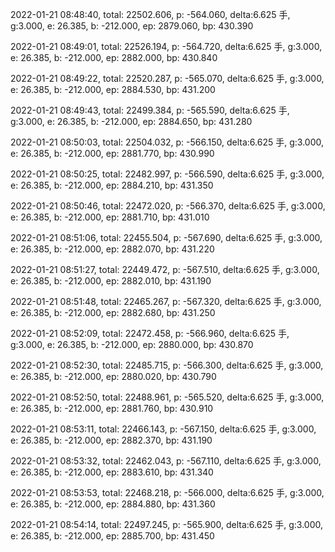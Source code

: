2022-01-21 08:48:40, total: 22502.606, p: -564.060, delta:6.625 手, g:3.000, e: 26.385, b: -212.000, ep: 2879.060, bp: 430.390

2022-01-21 08:49:01, total: 22526.194, p: -564.720, delta:6.625 手, g:3.000, e: 26.385, b: -212.000, ep: 2882.000, bp: 430.840

2022-01-21 08:49:22, total: 22520.287, p: -565.070, delta:6.625 手, g:3.000, e: 26.385, b: -212.000, ep: 2884.530, bp: 431.200

2022-01-21 08:49:43, total: 22499.384, p: -565.590, delta:6.625 手, g:3.000, e: 26.385, b: -212.000, ep: 2884.650, bp: 431.280

2022-01-21 08:50:03, total: 22504.032, p: -566.150, delta:6.625 手, g:3.000, e: 26.385, b: -212.000, ep: 2881.770, bp: 430.990

2022-01-21 08:50:25, total: 22482.997, p: -566.590, delta:6.625 手, g:3.000, e: 26.385, b: -212.000, ep: 2884.210, bp: 431.350

2022-01-21 08:50:46, total: 22472.020, p: -566.370, delta:6.625 手, g:3.000, e: 26.385, b: -212.000, ep: 2881.710, bp: 431.010

2022-01-21 08:51:06, total: 22455.504, p: -567.690, delta:6.625 手, g:3.000, e: 26.385, b: -212.000, ep: 2882.070, bp: 431.220

2022-01-21 08:51:27, total: 22449.472, p: -567.510, delta:6.625 手, g:3.000, e: 26.385, b: -212.000, ep: 2882.010, bp: 431.190

2022-01-21 08:51:48, total: 22465.267, p: -567.320, delta:6.625 手, g:3.000, e: 26.385, b: -212.000, ep: 2882.680, bp: 431.250

2022-01-21 08:52:09, total: 22472.458, p: -566.960, delta:6.625 手, g:3.000, e: 26.385, b: -212.000, ep: 2880.000, bp: 430.870

2022-01-21 08:52:30, total: 22485.715, p: -566.300, delta:6.625 手, g:3.000, e: 26.385, b: -212.000, ep: 2880.020, bp: 430.790

2022-01-21 08:52:50, total: 22488.961, p: -565.520, delta:6.625 手, g:3.000, e: 26.385, b: -212.000, ep: 2881.760, bp: 430.910

2022-01-21 08:53:11, total: 22466.143, p: -567.150, delta:6.625 手, g:3.000, e: 26.385, b: -212.000, ep: 2882.370, bp: 431.190

2022-01-21 08:53:32, total: 22462.043, p: -567.110, delta:6.625 手, g:3.000, e: 26.385, b: -212.000, ep: 2883.610, bp: 431.340

2022-01-21 08:53:53, total: 22468.218, p: -566.000, delta:6.625 手, g:3.000, e: 26.385, b: -212.000, ep: 2884.880, bp: 431.360

2022-01-21 08:54:14, total: 22497.245, p: -565.900, delta:6.625 手, g:3.000, e: 26.385, b: -212.000, ep: 2885.700, bp: 431.450